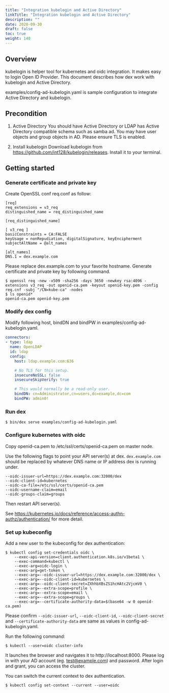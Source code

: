 ```yaml
---
title: "Integration kubelogin and Active Directory"
linkTitle: "Integration kubelogin and Active Directory"
description: ""
date: 2020-09-30
draft: false
toc: true
weight: 140
---
```


## Overview

kubelogin is helper tool for kubernetes and oidc integration.
It makes easy to login Open ID Provider.
This document describes how dex work with kubelogin and Active Directory.

examples/config-ad-kubelogin.yaml is sample configuration to integrate Active Directory and kubelogin.

## Precondition

1. Active Directory
You should have Active Directory or LDAP has Active Directory compatible schema such as samba ad.
You may have user objects and group objects in AD. Please ensure TLS is enabled.

2. Install kubelogin
Download kubelogin from https://github.com/int128/kubelogin/releases.
Install it to your terminal.

## Getting started

### Generate certificate and private key

Create OpenSSL conf req.conf as follow:

```
[req]
req_extensions = v3_req
distinguished_name = req_distinguished_name

[req_distinguished_name]

[ v3_req ]
basicConstraints = CA:FALSE
keyUsage = nonRepudiation, digitalSignature, keyEncipherment
subjectAltName = @alt_names

[alt_names]
DNS.1 = dex.example.com
```

Please replace dex.example.com to your favorite hostname.
Generate certificate and private key by following command.

```console
$ openssl req -new -x509 -sha256 -days 3650 -newkey rsa:4096 -extensions v3_req -out openid-ca.pem -keyout openid-key.pem -config req.cnf -subj "/CN=kube-ca" -nodes
$ ls openid*
openid-ca.pem openid-key.pem
```

### Modify dex config

Modify following host, bindDN and bindPW in examples/config-ad-kubelogin.yaml.

```yaml
connectors:
- type: ldap
  name: OpenLDAP
  id: ldap
  config:
    host: ldap.example.com:636

    # No TLS for this setup.
    insecureNoSSL: false
    insecureSkipVerify: true

    # This would normally be a read-only user.
    bindDN: cn=Administrator,cn=users,dc=example,dc=com
    bindPW: admin0!
```

### Run dex

```
$ bin/dex serve examples/config-ad-kubelogin.yaml
```

### Configure kubernetes with oidc

Copy openid-ca.pem to /etc/ssl/certs/openid-ca.pem on master node.

Use the following flags to point your API server(s) at dex. `dex.example.com` should be replaced by whatever DNS name or IP address dex is running under.

```
--oidc-issuer-url=https://dex.example.com:32000/dex
--oidc-client-id=kubernetes
--oidc-ca-file=/etc/ssl/certs/openid-ca.pem
--oidc-username-claim=email
--oidc-groups-claim=groups
```

Then restart API server(s).


See https://kubernetes.io/docs/reference/access-authn-authz/authentication/ for more detail.

### Set up kubeconfig

Add a new user to the kubeconfig for dex authentication:

```console
$ kubectl config set-credentials oidc \
    --exec-api-version=client.authentication.k8s.io/v1beta1 \
    --exec-command=kubectl \
    --exec-arg=oidc-login \
    --exec-arg=get-token \
    --exec-arg=--oidc-issuer-url=https://dex.example.com:32000/dex \
    --exec-arg=--oidc-client-id=kubernetes \
    --exec-arg=--oidc-client-secret=ZXhhbXBsZS1hcHAtc2VjcmV0 \
    --exec-arg=--extra-scope=profile \
    --exec-arg=--extra-scope=email \
    --exec-arg=--extra-scope=groups \
    --exec-arg=--certificate-authority-data=$(base64 -w 0 openid-ca.pem)
```

Please confirm `--oidc-issuer-url`, `--oidc-client-id`, `--oidc-client-secret` and `--certificate-authority-data` are same as values in config-ad-kubelogin.yaml.

Run the following command:

```console
$ kubectl --user=oidc cluster-info
```

It launches the browser and navigates it to http://localhost:8000.
Please log in with your AD account (eg. test@example.com) and password.
After login and grant, you can access the cluster.

You can switch the current context to dex authentication.

```console
$ kubectl config set-context --current --user=oidc
```
